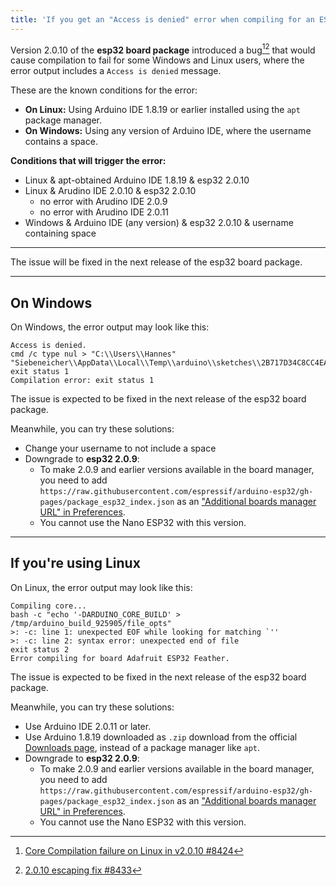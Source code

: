 ```yaml
---
title: 'If you get an "Access is denied" error when compiling for an ESP32 board with esp board package 2.0.10'
---
```


Version 2.0.10 of the **esp32 board package** introduced a bug[^github-issue][^github-pr] that would cause compilation to fail for some Windows and Linux users, where the error output includes a `Access is denied` message.

[^github-issue]: [Core Compilation failure on Linux in v2.0.10 #8424](https://github.com/espressif/arduino-esp32/issues/8424)
[^github-pr]: [2.0.10 escaping fix #8433](https://github.com/espressif/arduino-esp32/pull/8433)

These are the known conditions for the error:

* **On Linux:** Using Arduino IDE 1.8.19 or earlier installed using the `apt` package manager.
* **On Windows:** Using any version of Arduino IDE, where the username contains a space.

**Conditions that will trigger the error:**

* Linux & apt-obtained Arduino IDE 1.8.19 & esp32 2.0.10
* Linux & Arudino IDE 2.0.10 &  esp32 2.0.10
  * no error with Arudino IDE 2.0.9
  * no error with Arudino IDE 2.0.11
* Windows & Arduino IDE (any version) & esp32 2.0.10 & username containing space

---

The issue will be fixed in the next release of the esp32 board package.

---

## On Windows

On Windows, the error output may look like this:

```
Access is denied.
cmd /c type nul > "C:\\Users\\Hannes" "Siebeneicher\\AppData\\Local\\Temp\\arduino\\sketches\\2B717D34C8CC4EA7678C7773DD033E96/file_opts"
exit status 1
Compilation error: exit status 1
```

The issue is expected to be fixed in the next release of the esp32 board package.

Meanwhile, you can try these solutions:

* Change your username to not include a space
* Downgrade to **esp32 2.0.9**:
  * To make 2.0.9 and earlier versions available in the board manager, you need to add `https://raw.githubusercontent.com/espressif/arduino-esp32/gh-pages/package_esp32_index.json` as an ["Additional boards manager URL" in Preferences](https://support.arduino.cc/hc/en-us/articles/360016466340-Add-third-party-platforms-to-the-Boards-Manager-in-Arduino-IDE).
  * You cannot use the Nano ESP32 with this version.

---

## If you're using Linux

On Linux, the error output may look like this:

```
Compiling core...
bash -c "echo '-DARDUINO_CORE_BUILD' > /tmp/arduino_build_925905/file_opts"
>: -c: line 1: unexpected EOF while looking for matching `''
>: -c: line 2: syntax error: unexpected end of file
exit status 2
Error compiling for board Adafruit ESP32 Feather.
```

The issue is expected to be fixed in the next release of the esp32 board package.

Meanwhile, you can try these solutions:

* Use Arduino IDE 2.0.11 or later.
* Use Arduino 1.8.19 downloaded as `.zip` download from the official <a class="link-download" href="https://www.arduino.cc/en/software#legacy-ide-18x">Downloads page</a>, instead of a package manager like `apt`.
* Downgrade to **esp32 2.0.9**:
  * To make 2.0.9 and earlier versions available in the board manager, you need to add `https://raw.githubusercontent.com/espressif/arduino-esp32/gh-pages/package_esp32_index.json` as an ["Additional boards manager URL" in Preferences](https://support.arduino.cc/hc/en-us/articles/360016466340-Add-third-party-platforms-to-the-Boards-Manager-in-Arduino-IDE).
  * You cannot use the Nano ESP32 with this version.
